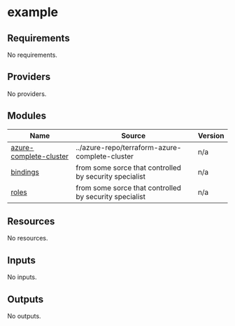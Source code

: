 # example

<!-- BEGINNING OF PRE-COMMIT-TERRAFORM DOCS HOOK -->
## Requirements

No requirements.

## Providers

No providers.

## Modules

| Name | Source | Version |
|------|--------|---------|
| <a name="module_azure-complete-cluster"></a> [azure-complete-cluster](#module\_azure-complete-cluster) | ../azure-repo/terraform-azure-complete-cluster | n/a |
| <a name="module_bindings"></a> [bindings](#module\_bindings) | from some sorce that controlled by security specialist | n/a |
| <a name="module_roles"></a> [roles](#module\_roles) | from some sorce that controlled by security specialist | n/a |

## Resources

No resources.

## Inputs

No inputs.

## Outputs

No outputs.
<!-- END OF PRE-COMMIT-TERRAFORM DOCS HOOK -->
